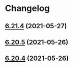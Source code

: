 # Changelog

## [6.21.4](https://github.com/wheelroom/wheelroom/compare/6.21.3...6.21.4) (2021-05-27)



## [6.20.5](https://github.com/wheelroom/wheelroom/compare/6.20.4...6.20.5) (2021-05-26)



## [6.20.4](https://github.com/wheelroom/wheelroom/compare/6.20.3...6.20.4) (2021-05-26)



